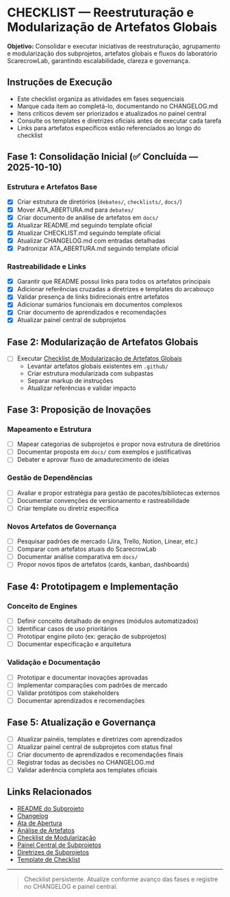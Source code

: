 # CHECKLIST — Reestruturação e Modularização de Artefatos Globais

**Objetivo:** Consolidar e executar iniciativas de reestruturação, agrupamento e modularização dos subprojetos, artefatos globais e fluxos do laboratório ScarecrowLab, garantindo escalabilidade, clareza e governança.

## Instruções de Execução

- Este checklist organiza as atividades em fases sequenciais
- Marque cada item ao completá-lo, documentando no CHANGELOG.md
- Itens críticos devem ser priorizados e atualizados no painel central
- Consulte os templates e diretrizes oficiais antes de executar cada tarefa
- Links para artefatos específicos estão referenciados ao longo do checklist

## Fase 1: Consolidação Inicial (✅ Concluída — 2025-10-10)

### Estrutura e Artefatos Base
- [x] Criar estrutura de diretórios (`debates/`, `checklists/`, `docs/`)
- [x] Mover ATA_ABERTURA.md para `debates/`
- [x] Criar documento de análise de artefatos em `docs/`
- [x] Atualizar README.md seguindo template oficial
- [x] Atualizar CHECKLIST.md seguindo template oficial
- [x] Atualizar CHANGELOG.md com entradas detalhadas
- [x] Padronizar ATA_ABERTURA.md seguindo template oficial

### Rastreabilidade e Links
- [x] Garantir que README possui links para todos os artefatos principais
- [x] Adicionar referências cruzadas a diretrizes e templates do arcabouço
- [x] Validar presença de links bidirecionais entre artefatos
- [x] Adicionar sumários funcionais em documentos complexos
- [x] Criar documento de aprendizados e recomendações
- [x] Atualizar painel central de subprojetos

## Fase 2: Modularização de Artefatos Globais

- [ ] Executar [Checklist de Modularização de Artefatos Globais](checklists/CHECKLIST_MODULARIZACAO_ARTEFATOS_GLOBAIS.md)
  - Levantar artefatos globais existentes em `.github/`
  - Criar estrutura modularizada com subpastas
  - Separar markup de instruções
  - Atualizar referências e validar impacto

## Fase 3: Proposição de Inovações

### Mapeamento e Estrutura
- [ ] Mapear categorias de subprojetos e propor nova estrutura de diretórios
- [ ] Documentar proposta em `docs/` com exemplos e justificativas
- [ ] Debater e aprovar fluxo de amadurecimento de ideias

### Gestão de Dependências
- [ ] Avaliar e propor estratégia para gestão de pacotes/bibliotecas externos
- [ ] Documentar convenções de versionamento e rastreabilidade
- [ ] Criar template ou diretriz específica

### Novos Artefatos de Governança
- [ ] Pesquisar padrões de mercado (Jira, Trello, Notion, Linear, etc.)
- [ ] Comparar com artefatos atuais do ScarecrowLab
- [ ] Documentar análise comparativa em `docs/`
- [ ] Propor novos tipos de artefatos (cards, kanban, dashboards)

## Fase 4: Prototipagem e Implementação

### Conceito de Engines
- [ ] Definir conceito detalhado de engines (módulos automatizados)
- [ ] Identificar casos de uso prioritários
- [ ] Prototipar engine piloto (ex: geração de subprojetos)
- [ ] Documentar especificação e arquitetura

### Validação e Documentação
- [ ] Prototipar e documentar inovações aprovadas
- [ ] Implementar comparações com padrões de mercado
- [ ] Validar protótipos com stakeholders
- [ ] Documentar aprendizados e recomendações

## Fase 5: Atualização e Governança

- [ ] Atualizar painéis, templates e diretrizes com aprendizados
- [ ] Atualizar painel central de subprojetos com status final
- [ ] Criar documento de aprendizados e recomendações finais
- [ ] Registrar todas as decisões no CHANGELOG.md
- [ ] Validar aderência completa aos templates oficiais

## Links Relacionados

- [README do Subprojeto](README.md)
- [Changelog](CHANGELOG.md)
- [Ata de Abertura](debates/ATA_ABERTURA.md)
- [Análise de Artefatos](docs/ANALISE_ARTEFATOS.md)
- [Checklist de Modularização](checklists/CHECKLIST_MODULARIZACAO_ARTEFATOS_GLOBAIS.md)
- [Painel Central de Subprojetos](../.github/painel_subprojetos.md)
- [Diretrizes de Subprojetos](../.github/copilot-diretrizes/diretrizes_subprojetos.md)
- [Template de Checklist](../.github/TEMPLATE_CHECKLIST.md)

---

> Checklist persistente. Atualize conforme avanço das fases e registre no CHANGELOG e painel central.